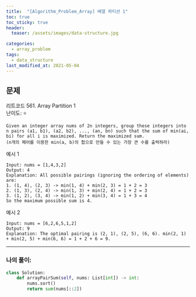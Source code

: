 ```yaml
---
title:  "[Algorithm_Problem_Array] 배열 파티션 1"
toc: true
toc_sticky: true
header:
  teaser: /assets/images/data-structure.jpg

categories:
  - array_problem
tags:
  - data_structure
last_modified_at: 2021-05-04
---  
```


## 문제  
리트코드 561. Array Partition 1   
난이도: ⭐
```
Given an integer array nums of 2n integers, group these integers into n pairs (a1, b1), (a2, b2), ..., (an, bn) such that the sum of min(ai, bi) for all i is maximized. Return the maximized sum.
(n개의 페어를 이용한 min(a, b)의 합으로 만들 수 있는 가장 큰 수를 출력하라)
```

예시 1  

```
Input: nums = [1,4,3,2]
Output: 4
Explanation: All possible pairings (ignoring the ordering of elements) are:
1. (1, 4), (2, 3) -> min(1, 4) + min(2, 3) = 1 + 2 = 3
2. (1, 3), (2, 4) -> min(1, 3) + min(2, 4) = 1 + 2 = 3
3. (1, 2), (3, 4) -> min(1, 2) + min(3, 4) = 1 + 3 = 4
So the maximum possible sum is 4.
```

예시 2  

```
Input: nums = [6,2,6,5,1,2]
Output: 9
Explanation: The optimal pairing is (2, 1), (2, 5), (6, 6). min(2, 1) + min(2, 5) + min(6, 6) = 1 + 2 + 6 = 9.
```  

------------------------------------------------------------------------  
### 나의 풀이: 

```python
class Solution:
    def arrayPairSum(self, nums: List[int]) -> int:
        nums.sort()
        return sum(nums[::2])
```